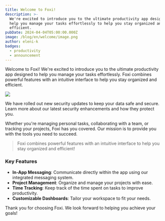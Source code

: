```yaml
---
title: Welcome to Foxi!
description: >-
  We're excited to introduce you to the ultimate productivity app designed to
  help you manage your tasks effortlessly to help you stay organized and
  efficient.
pubDate: 2024-04-04T05:00:00.000Z
image: /blog/en/welcome/image.png
author: eleni-k
badges:
  - productivity
  - announcement
---
```

Welcome to Foxi! We're excited to introduce you to the ultimate productivity app designed to help you manage your tasks effortlessly. Foxi combines powerful features with an intuitive interface to help you stay organized and efficient.

![](/blog/en/welcome/post-01.png)

We have rolled out new security updates to keep your data safe and secure. Learn more about our latest security enhancements and how they protect you.

Whether you're managing personal tasks, collaborating with a team, or tracking your projects, Foxi has you covered. Our mission is to provide you with the tools you need to succeed.

> Foxi combines powerful features with an intuitive interface to help you stay organized and efficient!

### Key Features

- **In-App Messaging**: Communicate directly within the app using our integrated messaging system.
- **Project Management**: Organize and manage your projects with ease.
- **Time Tracking**: Keep track of the time spent on tasks to improve productivity.
- **Customizable Dashboards**: Tailor your workspace to fit your needs.

Thank you for choosing Foxi. We look forward to helping you achieve your goals!
